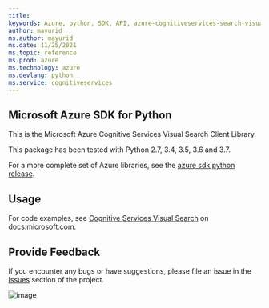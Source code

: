 ```yaml
---
title: 
keywords: Azure, python, SDK, API, azure-cognitiveservices-search-visualsearch, cognitiveservices
author: mayurid
ms.author: mayurid
ms.date: 11/25/2021
ms.topic: reference
ms.prod: azure
ms.technology: azure
ms.devlang: python
ms.service: cognitiveservices
---
```


## Microsoft Azure SDK for Python

This is the Microsoft Azure Cognitive Services Visual Search Client
Library.

This package has been tested with Python 2.7, 3.4, 3.5, 3.6 and 3.7.

For a more complete set of Azure libraries, see the
[azure sdk python release](https://aka.ms/azsdk/python/all).

## Usage

For code examples, see [Cognitive Services Visual
Search](https://docs.microsoft.com/python/api/overview/azure/cognitive-services)
on docs.microsoft.com.

## Provide Feedback

If you encounter any bugs or have suggestions, please file an issue in
the [Issues](https://github.com/Azure/azure-sdk-for-python/issues)
section of the project.

![image](https://azure-sdk-impressions.azurewebsites.net/api/impressions/azure-sdk-for-python%2Fazure-cognitiveservices-search-visualsearch%2FREADME.png)

